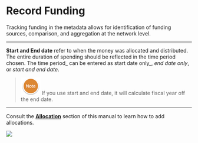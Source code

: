 # Record Funding

Tracking funding in the metadata allows for identification of funding sources, comparison, and aggregation at the network level.

---

**Start and End date** refer to when the money was allocated and distributed. The entire duration of spending should be reflected in the time period chosen. The time period_ can be entered as start date only_, _end date only_, or _start and end date_.

> ![](/assets/NoteSmall.png) If you use start and end date, it will calculate fiscal year off the end date.

---

Consult the [**Allocation**](/record/edit/record-funding/allocation.md) section of this manual to learn how to add allocations.

![](https://lh6.googleusercontent.com/DTF1JeNmQla8DhhMWKOTi4BsR_tlQsNWcsWbvUI66U4O3iZsvHlpR6cxa8KBseZ_Bc5OKySETS5RWnIvuzgbfcTOzIj6cbuIWYioq9fjLjqql8Y6cAlLwvD8Dq94IuYdn46NsC-w)

